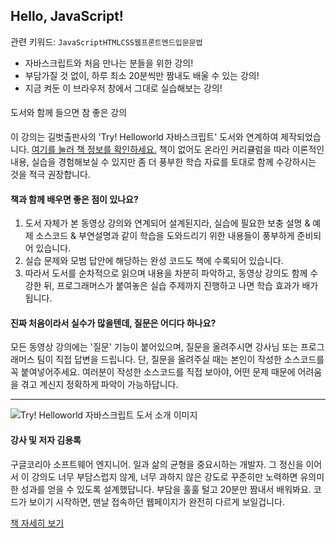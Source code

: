 ## Hello, JavaScript!
관련 키워드: <code>JavaScript</code><code>HTML</code><code>CSS</code><code>웹</code><code>프론트엔드</code><code>입문</code><code>문법</code>
* 자바스크립트와 처음 만나는 분들을 위한 강의!
* 부담가질 것 없이, 하루 최소 20분씩만 짬내도 배울 수 있는 강의!
* 지금 켜둔 이 브라우저 창에서 그대로 실습해보는 강의!

<div class="panel panel-primary">
	<div class="panel-heading">
		<h4 class="panel-title" style="font-weight: 500;">도서와 함께 들으면 참 좋은 강의</h4>
	</div>
<div class="panel-body">이 강의는 길벗출판사의 'Try! Helloworld 자바스크립트' 도서와 연계하여 제작되었습니다. <a href="http://book.naver.com/bookdb/book_detail.nhn?bid=13561612" target="_blank">여기를 눌러 책 정보를 확인하세요.</a> 책이 없어도 온라인 커리큘럼을 따라 이론적인 내용, 실습을 경험해보실 수 있지만 좀 더 풍부한 학습 자료를 토대로 함께 수강하시는 것을 적극 권장합니다.</div>
</div>

#### 책과 함께 배우면 좋은 점이 있나요?
1. 도서 자체가 본 동영상 강의와 연계되어 설계된지라, 실습에 필요한 보충 설명 & 예제 소스코드 & 부연설명과 같이 학습을 도와드리기 위한 내용들이 풍부하게 준비되어 있습니다.
2. 실습 문제와 모범 답안에 해당하는 완성 코드도 책에 수록되어 있습니다.
3. 따라서 도서를 순차적으로 읽으며 내용을 차분히 파악하고, 동영상 강의도 함께 수강한 뒤, 프로그래머스가 붙여놓은 실습 주제까지 진행하고 나면 학습 효과가 배가됩니다.

#### 진짜 처음이라서 실수가 많을텐데, 질문은 어디다 하나요?
모든 동영상 강의에는 '질문' 기능이 붙어있으며, 질문을 올려주시면 강사님 또는 프로그래머스 팀이 직접 답변을 드립니다. 단, 질문을 올려주실 때는 본인이 작성한 소스코드를 꼭 붙여넣어주세요. 여러분이 작성한 소스코드를 직접 보아야, 어떤 문제 때문에 어려움을 겪고 계신지 정확하게 파악이 가능하답니다.

<hr>

![Try! Helloworld 자바스크립트 도서 소개 이미지](https://s3.ap-northeast-2.amazonaws.com/grepp-cloudfront/programmers_imgs/learn/course3/course3_bookinfo.png)
<div class="card card-block">
	<h4 class="card-title">강사 및 저자 김용록</h4>
	<p class="card-text">구글코리아 소프트웨어 엔지니어. 일과 삶의 균형을 중요시하는 개발자. 그 정신을 이어서 이 강의도 너무 부담스럽지 않게, 너무 과하지 않은 강도로 꾸준히만 노력하면 유의미한 성과를 얻을 수 있도록 설계했답니다. 부담을 훌훌 털고 20분만 짬내서 배워봐요. 코드가 보이기 시작하면, 맨날 접속하던 웹페이지가 완전히 다르게 보일겁니다.</p>
	<a href="http://book.naver.com/bookdb/book_detail.nhn?bid=13561612" class="btn btn-primary" target="_blank">책 자세히 보기</a>
</div>